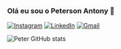 
### Olá eu sou o Peterson Antony 👋

[![Instagram](https://img.shields.io/badge/Instagram-E4405F?style=for-the-badge&logo=instagram&logoColor=white)](https://www.instagram.com/peter_antony_/)
[![LinkedIn](https://img.shields.io/badge/Instagram-E4405F?style=for-the-badge&logo=instagram&logoColor=white)](https://www.linkedin.com/in/peterson-silva-5a924b226/)
[![Gmail](https://img.shields.io/badge/Instagram-E4405F?style=for-the-badge&logo=instagram&logoColor=white)](https://mail.google.com/mail/u/0/?ogbl#inbox)

![Peter GitHub stats](https://github-readme-stats.vercel.app/api?username=PetersonAntonyDev&show_icons=true&theme=gruvbox)
